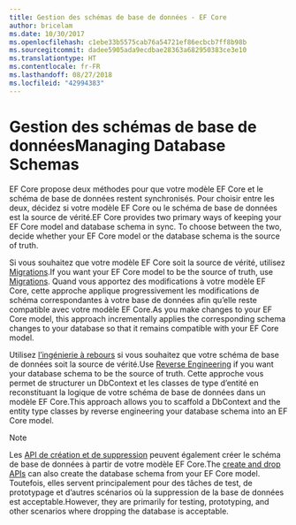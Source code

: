 ```yaml
---
title: Gestion des schémas de base de données - EF Core
author: bricelam
ms.date: 10/30/2017
ms.openlocfilehash: c1ebe33b5575cab76a54721ef86ecbcb7ff8b98b
ms.sourcegitcommit: dadee5905ada9ecdbae28363a682950383ce3e10
ms.translationtype: HT
ms.contentlocale: fr-FR
ms.lasthandoff: 08/27/2018
ms.locfileid: "42994383"
---
```

# <a name="managing-database-schemas"></a><span data-ttu-id="61913-102">Gestion des schémas de base de données</span><span class="sxs-lookup"><span data-stu-id="61913-102">Managing Database Schemas</span></span>
<span data-ttu-id="61913-103">EF Core propose deux méthodes pour que votre modèle EF Core et le schéma de base de données restent synchronisés. Pour choisir entre les deux, décidez si votre modèle EF Core ou le schéma de base de données est la source de vérité.</span><span class="sxs-lookup"><span data-stu-id="61913-103">EF Core provides two primary ways of keeping your EF Core model and database schema in sync. To choose between the two, decide whether your EF Core model or the database schema is the source of truth.</span></span>

<span data-ttu-id="61913-104">Si vous souhaitez que votre modèle EF Core soit la source de vérité, utilisez [Migrations][1].</span><span class="sxs-lookup"><span data-stu-id="61913-104">If you want your EF Core model to be the source of truth, use [Migrations][1].</span></span> <span data-ttu-id="61913-105">Quand vous apportez des modifications à votre modèle EF Core, cette approche applique progressivement les modifications de schéma correspondantes à votre base de données afin qu’elle reste compatible avec votre modèle EF Core.</span><span class="sxs-lookup"><span data-stu-id="61913-105">As you make changes to your EF Core model, this approach incrementally applies the corresponding schema changes to your database so that it remains compatible with your EF Core model.</span></span>

<span data-ttu-id="61913-106">Utilisez [l’ingénierie à rebours][2] si vous souhaitez que votre schéma de base de données soit la source de vérité.</span><span class="sxs-lookup"><span data-stu-id="61913-106">Use [Reverse Engineering][2] if you want your database schema to be the source of truth.</span></span> <span data-ttu-id="61913-107">Cette approche vous permet de structurer un DbContext et les classes de type d’entité en reconstituant la logique de votre schéma de base de données dans un modèle EF Core.</span><span class="sxs-lookup"><span data-stu-id="61913-107">This approach allows you to scaffold a DbContext and the entity type classes by reverse engineering your database schema into an EF Core model.</span></span>

> [!NOTE]
> <span data-ttu-id="61913-108">Les [API de création et de suppression][3] peuvent également créer le schéma de base de données à partir de votre modèle EF Core.</span><span class="sxs-lookup"><span data-stu-id="61913-108">The [create and drop APIs][3] can also create the database schema from your EF Core model.</span></span> <span data-ttu-id="61913-109">Toutefois, elles servent principalement pour des tâches de test, de prototypage et d’autres scénarios où la suppression de la base de données est acceptable.</span><span class="sxs-lookup"><span data-stu-id="61913-109">However, they are primarily for testing, prototyping, and other scenarios where dropping the database is acceptable.</span></span>


  [1]: migrations/index.md
  [2]: scaffolding.md
  [3]: ensure-created.md
